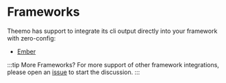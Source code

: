 # Frameworks

Theemo has support to integrate its cli output directly into your
framework with zero-config:

- [Ember](./ember.md)

:::tip More Frameworks?
For more support of other framework integrations, please open an
[issue](https://github.com/gossi/theemo/issues) to start the discussion.
:::
